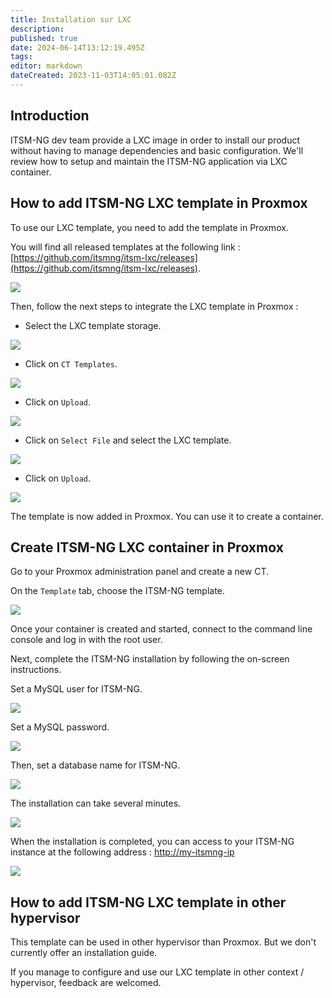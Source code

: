 ```yaml
---
title: Installation sur LXC
description: 
published: true
date: 2024-06-14T13:12:19.495Z
tags: 
editor: markdown
dateCreated: 2023-11-03T14:05:01.082Z
---
```


## Introduction

ITSM-NG dev team provide a LXC image in order to install our product without having to manage dependencies and basic configuration. We'll review how to setup and maintain the ITSM-NG application via LXC container.

## How to add ITSM-NG LXC template in Proxmox

To use our LXC template, you need to add the template in Proxmox.

You will find all released templates at the following link : [https://github.com/itsmng/itsm-lxc/releases](https://github.com/itsmng/itsm-lxc/releases).

![](/files/img/files/img/lxc/step1.png)

Then, follow the next steps to integrate the LXC template in Proxmox :

* Select the LXC template storage.

![](/files/img/lxc/step2.png)

* Click on `CT Templates`.

![](/files/img/lxc/step3.png)

* Click on `Upload`.

![](/files/img/lxc/step4.png)

* Click on `Select File` and select the LXC template.

![](/files/img/lxc/step5.png)

* Click on `Upload`.

![](/files/img/lxc/step6.png)

The template is now added in Proxmox. You can use it to create a container.

## Create ITSM-NG LXC container in Proxmox

Go to your Proxmox administration panel and create a new CT.

On the `Template` tab, choose the ITSM-NG template.

![](/files/img/lxc/step9.png)

Once your container is created and started, connect to the command line console and log in with the root user.

Next, complete the ITSM-NG installation by following the on-screen instructions.

Set a MySQL user for ITSM-NG.

![](/files/img/lxc/step19.png)

Set a MySQL password.

![](/files/img/lxc/step20.png)

Then, set a database name for ITSM-NG.

![](/files/img/lxc/step21.png)

The installation can take several minutes.

![](/files/img/lxc/step22.png)

When the installation is completed, you can access to your ITSM-NG instance at the following address : [http://my-itsmng-ip](http://my-itsmng-ip)

![](/files/img/lxc/step23.png)

## How to add ITSM-NG LXC template in other hypervisor

This template can be used in other hypervisor than Proxmox. But we don't currently offer an installation guide.

If you manage to configure and use our LXC template in other context / hypervisor, feedback are welcomed.